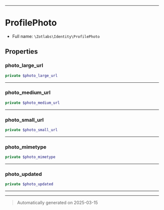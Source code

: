 ***

# ProfilePhoto





* Full name: `\Zotlabs\Identity\ProfilePhoto`



## Properties


### photo_large_url



```php
private $photo_large_url
```






***

### photo_medium_url



```php
private $photo_medium_url
```






***

### photo_small_url



```php
private $photo_small_url
```






***

### photo_mimetype



```php
private $photo_mimetype
```






***

### photo_updated



```php
private $photo_updated
```






***



***
> Automatically generated on 2025-03-15
